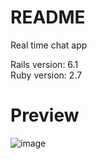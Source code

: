 # README

Real time chat app

Rails version: 6.1<br>
Ruby version: 2.7

# Preview
![image](https://user-images.githubusercontent.com/69473375/157669868-a66535fb-f9ce-42d2-8dfb-aed0011ec9e8.png)

